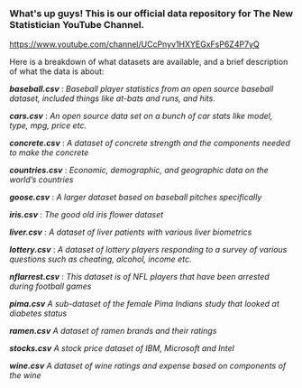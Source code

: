 ### What's up guys! This is our official data repository for The New Statistician YouTube Channel. 

https://www.youtube.com/channel/UCcPnyv1HXYEGxFsP6Z4P7yQ 

Here is a breakdown of what datasets are available, and a brief description of what the data is about:

  ***baseball.csv*** :
  *Baseball player statistics from an open source baseball dataset, included things like at-bats and runs, and hits.*

***cars.csv*** :
*An open source data set on a bunch of car stats like model, type, mpg, price etc.*

***concrete.csv*** :
*A dataset of concrete strength and the components needed to make the concrete*

***countries.csv*** :
*Economic, demographic, and geographic data on the world’s countries*

***goose.csv*** :
*A larger dataset based on baseball pitches specifically*

***iris.csv*** :
*The good old iris flower dataset*

***liver.csv*** :
*A dataset of liver patients with various liver biometrics*

***lottery.csv*** :
*A dataset of lottery players responding to a survey of various questions such as cheating, alcohol, income etc.*

***nflarrest.csv*** :
*This dataset is of NFL players that have been arrested during football games*

***pima.csv***
*A sub-dataset of the female Pima Indians study that looked at diabetes status*

***ramen.csv***
*A dataset of ramen brands and their ratings*

***stocks.csv***
*A stock price dataset of IBM, Microsoft and Intel*

***wine.csv***
*A dataset of wine ratings and expense based on components of the wine*



